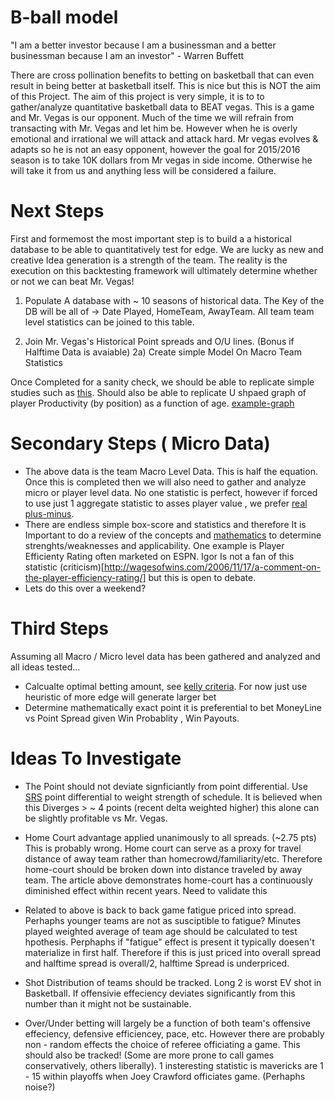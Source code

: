 # B-ball model

"I am a better investor because I am a businessman and a better businessman because I am an investor" - Warren Buffett

There are cross pollination benefits to betting on basketball that can even result in being better at basketball itself. This is nice but this is NOT the aim of this Project.  The aim of this project is very simple, it is to to gather/analyze quantitative basketball data to BEAT vegas. This is a game and Mr. Vegas is our opponent. Much of the time we will refrain from transacting with Mr. Vegas and let him be. However when he is overly emotional and irrational we will attack and attack hard.  Mr vegas evolves & adapts so he is not an easy opponent, however the goal for 2015/2016 season is to take 10K dollars from Mr vegas in side income. Otherwise he will take it from us and anything less will be considered a failure.  

Next Steps
============
First and formemost the most important step is to build a a historical database to be able to quantitatively test for edge.  We are lucky as new and creative Idea generation is a strength of the team. The reality is the execution on this backtesting framework will ultimately determine whether or not we can beat Mr. Vegas!

1)  Populate A database with ~ 10 seasons of historical data. The Key of the DB will be all of ->  Date Played, HomeTeam, AwayTeam.  All team team level statistics can be joined to this table. 

2) Join Mr. Vegas's Historical Point spreads and O/U lines. (Bonus if Halftime Data is avaiable)
  2a) Create simple Model On Macro Team Statistics 
  
Once Completed for a sanity check, we should be able to replicate simple studies such as [this](http://insider.espn.go.com/nba/story/_/id/12243076/nba-analyzing-diminishing-value-home-court-advantage). Should also be able to replicate U shpaed graph of player Productivity (by position) as a function of age. [example-graph](http://s1039.photobucket.com/user/hatch113/media/qbdeltapeak3yrsbyage.png.html)

Secondary Steps ( Micro Data) 
=================
* The above data is the team Macro Level Data. This is half the equation. Once this is completed then we will also need to gather and analyze micro or player level data. No one statistic is perfect, however if forced to use just 1 aggregate statistic to asses player value , we prefer [real plus-minus](http://espn.go.com/nba/story/_/id/10740818/introducing-real-plus-minus).  
* There are endless simple box-score and statistics and therefore It is Important to do a review of the concepts and [mathematics](http://www.basketball-reference.com/about/per.html) to determine strenghts/weaknesses and applicability.  One example is Player Efficienty Rating often marketed on ESPN. Igor Is not a fan of this statistic (criticism)[http://wagesofwins.com/2006/11/17/a-comment-on-the-player-efficiency-rating/] but this is open to debate.
* Lets do this over a weekend?

Third Steps
===============
Assuming all Macro / Micro level data has been gathered and analyzed and all ideas tested...
* Calcualte optimal betting amount, see [kelly criteria](http://en.wikipedia.org/wiki/Kelly_criterion). For now just use heuristic of more edge will generate larger bet
* Determine mathematically exact point it is preferential to bet MoneyLine vs Point Spread given Win Probablity , Win Payouts. 

Ideas To Investigate
=============
* The Point should not deviate signficiantly from point differential.  Use [SRS](http://www.basketball-reference.com/blog/?p=39) point differential to weight strength of schedule. It is believed when this Diverges > ~ 4 points (recent delta weighted higher) this alone can be slightly profitable vs Mr. Vegas.

* Home Court advantage applied unanimously to all spreads. (~2.75 pts) This is probably wrong. Home court can serve as a proxy for travel distance of away team rather than homecrowd/familiarity/etc. Therefore home-court should be broken down into distance traveled by away team.   The article above demonstrates home-court has a continuously diminished effect within recent years.  Need to validate this

* Related to above is back to back game fatigue priced into spread. Perhaphs younger teams are not as susciptible to fatigue? Minutes played weighted average of team age should be calculated to test hpothesis. Perphaphs if "fatigue" effect is present it typically doesen't materialize in first half. Therefore if this is just priced into overall spread and halftime spread is overall/2, halftime Spread is underpriced. 

* Shot Distribution of teams should be tracked. Long 2 is worst EV shot in Basketball. If offensivie effeciency deviates significantly from this number than it might not be sustainable.

* Over/Under betting will largely be a function of both team's  offensive effeciency, defensive efficiencey, pace, etc. However there are probably non - random effects the choice of referee officiating a game. This should also be tracked! (Some are more prone to call games conservatively, others liberally). 1 insteresting statistic is mavericks are 1 - 15 within playoffs when Joey Crawford officiates game. (Perhaphs noise?)


